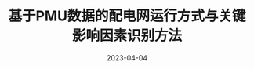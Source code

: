 ---
title: "基于PMU数据的配电网运行方式与关键影响因素识别方法"
date: 2023-04-04
permalink: /patents/2023-04-04-CN115905891A/
owner: "严正, 谢伟, <b>徐潇源</b>, 施路炜, 方陈, 王晗, 柳劲松, 刘舒"
organization: "上海交通大学"
number: ""
patent_link: "https://kns.cnki.net/kcms2/article/abstract?v=kxaUMs6x7-4I2jr5WTdXti3zQ9F92xu0Qg-R0xSsdGdCfhLaAHW6RNApVXFfE7TjvTR7Q168DNV_joWg8mB3AAuHKof3Efxp&uniplatform=NZKPT"
---
